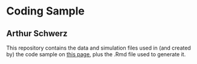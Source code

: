# Coding Sample

## Arthur Schwerz

This repository contains the data and simulation files used in (and created by) the code sample on [this page](https://arthur-eesp.github.io/Coding-Samples/), plus the .Rmd file used to generate it.
